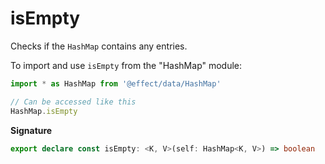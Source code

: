 # isEmpty

Checks if the `HashMap` contains any entries.

To import and use `isEmpty` from the "HashMap" module:

```ts
import * as HashMap from '@effect/data/HashMap'

// Can be accessed like this
HashMap.isEmpty
```

**Signature**

```ts
export declare const isEmpty: <K, V>(self: HashMap<K, V>) => boolean
```
